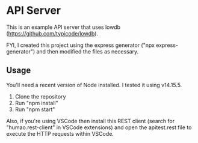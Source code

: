 # API Server

This is an example API server that uses lowdb (https://github.com/typicode/lowdb).

FYI, I created this project using the express generator ("npx express-generator") and then modified the files as necessary.

## Usage

You'll need  a recent version of Node installed. I tested it using v14.15.5.

1. Clone the repository
2. Run "npm install"
3. Run "npm start"

Also, if you're using VSCode then install this REST client (search for "humao.rest-client" in VSCode extensions) and open the apitest.rest file to execute the HTTP requests within VSCode.
